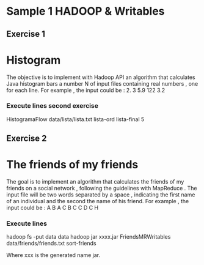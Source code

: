 # Sample 1 HADOOP & Writables
## Exercise 1
Histogram
========================
The objective is to implement with Hadoop API an algorithm that calculates Java histogram bars a number N of input files containing real numbers , one for each line.
For example , the input could be :
2. 3
5.9
122
3.2

### Execute lines second exercise
HistogramaFlow data/lista/lista.txt lista-ord lista-final 5

## Exercise 2
The friends of my friends
======================================
The goal is to implement an algorithm that calculates the friends of my friends on a social network , following the guidelines with MapReduce .
The input file will be two words separated by a space , indicating the first name of an individual and the second the name of his friend. For example , the input could be :
A B
A C
B C
C D
C H

### Execute lines
hadoop fs -put data data
hadoop jar xxxx.jar FriendsMRWritables data/friends/friends.txt sort-friends

Where xxx is the generated name jar.
